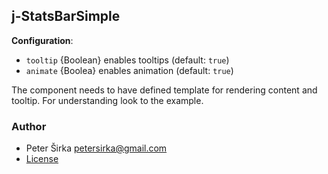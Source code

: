## j-StatsBarSimple

__Configuration__:

- `tooltip` {Boolean} enables tooltips (default: `true`)
- `animate` {Boolea} enables animation (default: `true`)

The component needs to have defined template for rendering content and tooltip. For understanding look to the example.

### Author

- Peter Širka <petersirka@gmail.com>
- [License](https://www.totaljs.com/license/)